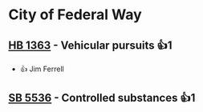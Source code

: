 # City of Federal Way

## [HB 1363](/bill/2023-24/hb/1363/) - Vehicular pursuits 👍1  
* 👍 Jim Ferrell

## [SB 5536](/bill/2023-24/sb/5536/) - Controlled substances 👍1  